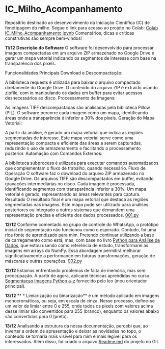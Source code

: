 # IC_Milho_Acompanhamento
Repositrio destinado ao desenvolvimento da Iniciação Científica (IC) de fenotipagem do milho. Segue o link para acesso ao projeto no Colab:  [Colab IC_Milho_Acompanhamento.ipynb](https://colab.research.google.com/drive/1VyvdgFo0VYL7NHEjM6M1uZzDO8zSyl_9?usp=sharing) Comentários, dicas e críticas construtivas são sempre bem-vindos!

**11/12** **Descrição do Software**
O software foi desenvolvido para processar imagens compactadas em um arquivo ZIP armazenado no Google Drive e gerar um mapa vetorial indicando os segmentos de interesse com base na transparência dos pixels.

Funcionalidades Principais
Download e Descompactação:

A biblioteca requests é utilizada para baixar o arquivo compactado diretamente do Google Drive.
O conteúdo do arquivo ZIP é extraído usando zipfile, com io manipulando os dados em buffer para evitar acessos desnecessários ao disco.
Processamento de Imagens:

As imagens TIFF descompactadas são analisadas pela biblioteca Pillow (PIL).
O software percorre cada imagem como um mapa, identificando áreas onde a transparência é inferior a 30% dos pixels.
Geração do Mapa Vetorial:

A partir da análise, é gerado um mapa vetorial que indica as regiões segmentadas de interesse.
Este mapa vetorial serve como uma representação compacta e eficiente das áreas a serem capturadas, reduzindo o uso de armazenamento e facilitando o processamento posterior.
Automação com Comandos Externos:

A biblioteca subprocess é utilizada para executar comandos automatizados que complementam o fluxo de trabalho, quando necessário.
Fluxo de Operação
O software faz o download do arquivo ZIP armazenado no Google Drive.
Os arquivos TIFF são descompactados em buffer, evitando gravações intermediárias no disco.
Cada imagem é processada, identificando segmentos com transparência inferior a 30%.
Um mapa vetorial é gerado, representando as áreas relevantes para captura.
Resultado
O resultado final é um mapa vetorial que destaca as regiões segmentadas nas imagens. Este mapa pode ser utilizado para análises posteriores ou integrado a outros sistemas que demandem uma representação precisa e eficiente dos dados processados.
[001.py](https://github.com/AngeloDev-New/IC_Milho_Acompanhamento/blob/main/Scripts/001.py)

**12/12**
Conforme comentado no grupo de controle do WhatsApp, o protótipo inicial de segmentação não funcionou como o esperado. Contudo, foi uma rica fonte de aprendizado para mim. Pretendo continuar utilizando a base de carregamento como está, mas, com base no livro [Python para Análise de Dados](https://www.amazon.com.br/Python-Para-An%C3%A1lise-Dados-Tratamento/dp/8575226479/ref=sr_1_2?adgrpid=1141293730226964&dib=eyJ2IjoiMSJ9.UYPX3cU1vlR1g5ka256QBQFSnrYDxyHANJrJMX9Syr8pwzZOp0B8yEITq9VdYiiFJPoSckle3TnBiUbvNmT97BnvEmej5nt-4ZlmR5m-iGLmxmpH5kVKWaECiT93S7_6fws2uCMqGm6Zsd36qxiQ3JIJVlpsBs-WPU5rJ7zliOtnvn5iAKUZmZxG-VPf-mnC0n-XA6CG842poP7R5n0q6qgwfNRrEu8w1oFPMxvj1J1GoAgLI-3H8M6eeUP-RN443_Mlkb0Y6S00ldXXocMDqL61A2Cu8wudO_oBvJF_8GaWWp8LOEdc6ZC1I_fNBFsGem5vsF_IyZdZf_vwEPfK67HkMGS9f3LhuKKpurFe_PgUXd9H6dstCGTNXkIZy4BFnNBPDEE1IoqUiDxlooM4y-OjK445utdsb9AHwQupI377dIFanLdFb_QnbzOiOG-e.UXyuego9Sj3dOlkieXC62FCJj61sJtr77BD7x_qJ4sg&dib_tag=se&hvadid=71330944898389&hvbmt=be&hvdev=c&hvlocphy=184997&hvnetw=o&hvqmt=e&hvtargid=kwd-71331374786960%3Aloc-20&hydadcr=5714_11235317&keywords=python+para+an%C3%A1lise+de+dados+wes+mckinney&qid=1734019643&sr=8-2), que estou usando como referência de estudo, transformarei as imagens em arrays do NumPy. Essa abordagem permitirá melhorar significativamente a performance em futuras transformações, geração de máscaras e outras operações.
[002.py](https://github.com/AngeloDev-New/IC_Milho_Acompanhamento/blob/main/Scripts/002.py)

**12/12** Estamos enfrentando problemas de falta de memória, mas sem preocupação. A partir de agora, aplicarei técnicas aprendidas no curso [Segmentacao Imagens Python a-z](https://www.udemy.com/course/segmentacao-imagens-python-a-z/) fornecido pelo leo (meu orientador principal).

**13/12** ** * Limiarização ou binarização** é um método aplicado em imagens monocromáticas, ou seja, em escala de cinza. Nesse processo, define-se um valor de limiar entre 0 e 255, onde todos os pixels com valores acima desse limiar são convertidos para 255 (branco), enquanto os valores abaixo são convertidos para 0 (preto).

**13/12** Analisando a estrutura da nossa documentação, percebi que, ao inverter a ordem de apresentação e deixar as novidades no topo, o conteúdo se tornaria mais visível para mim e mais legível para os interessados. Além disso, foi criado o arquivo [Readme.md](https://github.com/AngeloDev-New/IC_Milho_Acompanhamento/tree/main#readme) do projeto no Git.
